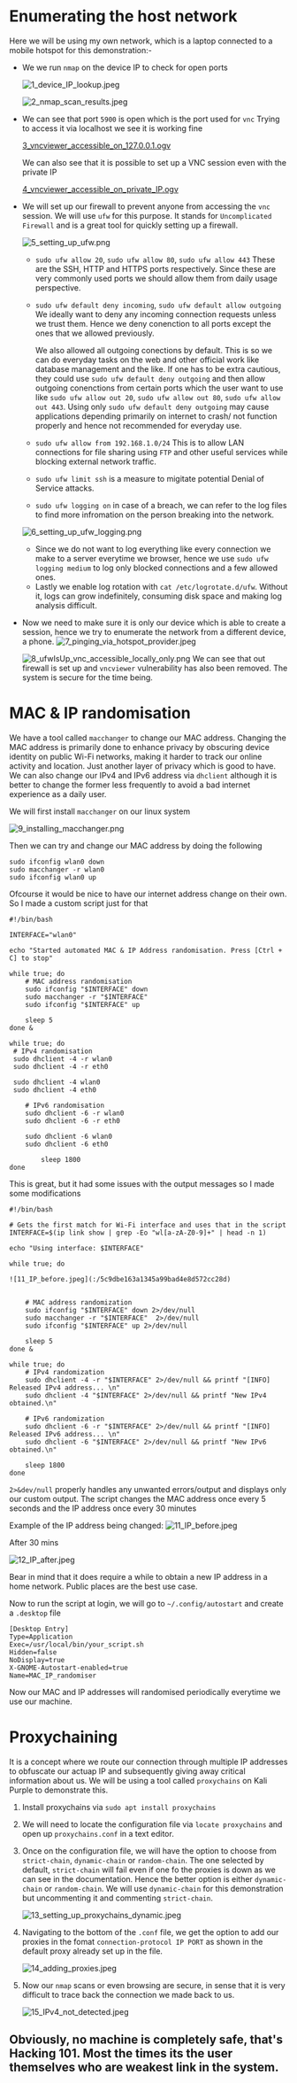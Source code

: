 # Enumerating the host network
Here we will be using my own network, which is a laptop connected to a mobile hotspot for this demonstration:-
- We we run ```nmap``` on the device IP  to check for open ports

	![1_device_IP_lookup.jpeg](https://github.com/rugbedbugg/MFC_RealNetwork/blob/main/Simulated_defense/1_device_IP_lookup.jpeg)

	![2_nmap_scan_results.jpeg](https://github.com/rugbedbugg/MFC_RealNetwork/blob/main/Simulated_defense/2_nmap_scan_results.jpeg)

- We can see that port ```5900``` is open which is the port used for ```vnc``` Trying to access it via localhost we see it is working fine

	[3_vncviewer_accessible_on_127.0.0.1.ogv](https://github.com/rugbedbugg/MFC_RealNetwork/blob/main/Simulated_defense/3_vncviewer_accessible_on_127.0.0.1.ogv)

	We can also see that it is possible to set up a VNC session even with the private IP

	[4_vncviewer_accessible_on_private_IP.ogv](https://github.com/rugbedbugg/MFC_RealNetwork/blob/main/Simulated_defense/4_vncviewer_accessible_on_private_IP.ogv)

- We will set up our firewall to prevent anyone from accessing the ```vnc``` session. We will use ```ufw``` for this purpose. It stands for ```Uncomplicated Firewall``` and is a great tool for quickly setting up a firewall.

	![5_setting_up_ufw.png](https://github.com/rugbedbugg/MFC_RealNetwork/blob/main/Simulated_defense/5_setting_up_ufw.png)

	- ```sudo ufw allow 20```, ```sudo ufw allow 80```, ```sudo ufw allow 443```
		These are the SSH, HTTP and HTTPS ports respectively. Since these are very commonly used ports we should allow them from daily usage perspective.
	- ```sudo ufw default deny incoming```, ```sudo ufw default allow outgoing```
		We ideally want to deny any incoming connection requests unless we trust them. Hence we deny conenction to all ports except the ones that we allowed previously. 

		We also allowed all outgoing conections by default. This is so we can do everyday tasks on the web and other official work like database management and the like. If one has to be extra cautious, they could use ```sudo ufw default deny outgoing``` and then allow outgoing conenctions from certain ports which the user want to use like ```sudo ufw allow out 20```, ```sudo ufw allow out 80```, ```sudo ufw allow out 443```. Using only ```sudo ufw default deny outgoing``` may cause applications depending primarily on internet to crash/ not function properly and hence not recommended for everyday use.

	- ```sudo ufw allow from 192.168.1.0/24``` This is to allow LAN connections for file sharing using ```FTP``` and other useful services while blocking external network traffic.
	- ```sudo ufw limit ssh``` is a measure to migitate potential Denial of Service attacks.
	- ```sudo ufw logging on``` in case of a breach, we can refer to the log files to find more infromation on the person breaking into the network.

	![6_setting_up_ufw_logging.png](https://github.com/rugbedbugg/MFC_RealNetwork/blob/main/Simulated_defense/6_setting_up_ufw_logging.png)

	- Since we do not want to log everything like every connection we make to a server everytime we browser, hence we use ```sudo ufw logging medium``` to log only blocked connections and a few allowed ones.
	- Lastly we enable log rotation with ```cat /etc/logrotate.d/ufw```. Without it, logs can grow indefinitely, consuming disk space and making log analysis difficult.
- Now we need to make sure it is only our device which is able to create a session, hence we try to enumerate the network from a different device, a phone.
	![7_pinging_via_hotspot_provider.jpeg](https://github.com/rugbedbugg/MFC_RealNetwork/blob/main/Simulated_defense/7_pinging_via_hotspot_provider.jpeg)

	![8_ufwIsUp_vnc_accessible_locally_only.png](https://github.com/rugbedbugg/MFC_RealNetwork/blob/main/Simulated_defense/8_ufwIsUp_vnc_accessible_locally_only.png)
	We can see that out firewall is set up and ```vncviewer```  vulnerability has also been removed. The system is secure for the time being.

# MAC & IP randomisation
We have a tool called ```macchanger``` to change our MAC address. Changing the MAC address is primarily done to enhance privacy by obscuring device identity on public Wi-Fi networks, making it harder to track our online activity and location. Just another layer of privacy which is good to have. We can also change our IPv4 and IPv6 address via ```dhclient``` although it is better to change the former less frequently to avoid a bad internet experience as a daily user.

We will first install ```macchanger``` on our linux system

![9_installing_macchanger.png](https://github.com/rugbedbugg/MFC_RealNetwork/blob/main/Simulated_defense/9_installing_macchanger.png)

Then we can try and change our MAC address by doing the following

```
sudo ifconfig wlan0 down
sudo macchanger -r wlan0
sudo ifconfig wlan0 up
```

Ofcourse it would be nice to have our internet address change on their own. So I made a custom script just for that

```
#!/bin/bash

INTERFACE="wlan0"

echo "Started automated MAC & IP Address randomisation. Press [Ctrl + C] to stop"

while true; do
	# MAC address randomisation
	sudo ifconfig "$INTERFACE" down
	sudo macchanger -r "$INTERFACE"
	sudo ifconfig "$INTERFACE" up

	sleep 5
done &

while true; do
 # IPv4 randomisation
 sudo dhclient -4 -r wlan0
 sudo dhclient -4 -r eth0

 sudo dhclient -4 wlan0
 sudo dhclient -4 eth0

	# IPv6 randomisation
	sudo dhclient -6 -r wlan0
	sudo dhclient -6 -r eth0

	sudo dhclient -6 wlan0
	sudo dhclient -6 eth0

        sleep 1800
done
```

This is great, but it had some issues with the output messages so I made some modifications

```
#!/bin/bash

# Gets the first match for Wi-Fi interface and uses that in the script
INTERFACE=$(ip link show | grep -Eo "wl[a-zA-Z0-9]+" | head -n 1)

echo "Using interface: $INTERFACE"

while true; do

![11_IP_before.jpeg](:/5c9dbe163a1345a99bad4e8d572cc28d)


    # MAC address randomization
    sudo ifconfig "$INTERFACE" down 2>/dev/null
    sudo macchanger -r "$INTERFACE"  2>/dev/null
    sudo ifconfig "$INTERFACE" up 2>/dev/null

    sleep 5
done & 

while true; do
    # IPv4 randomization
    sudo dhclient -4 -r "$INTERFACE" 2>/dev/null && printf "[INFO] Released IPv4 address... \n"
    sudo dhclient -4 "$INTERFACE" 2>/dev/null && printf "New IPv4 obtained.\n"

    # IPv6 randomization
    sudo dhclient -6 -r "$INTERFACE" 2>/dev/null && printf "[INFO] Released IPv6 address... \n"
    sudo dhclient -6 "$INTERFACE" 2>/dev/null && printf "New IPv6 obtained.\n"

    sleep 1800
done
```

```2>&dev/null``` properly handles any unwanted errors/output and displays only our custom output.
The script changes the MAC address once every 5 seconds and the IP address once every 30 minutes

Example of the IP address being changed:
![11_IP_before.jpeg](https://github.com/rugbedbugg/MFC_RealNetwork/blob/main/Simulated_defense/11_IP_before.jpeg)

After 30 mins

![12_IP_after.jpeg](https://github.com/rugbedbugg/MFC_RealNetwork/blob/main/Simulated_defense/12_IP_after.jpeg)

Bear in mind that it does require a while to obtain a new IP address in a home network. Public places are the best use case.

Now to run the script at login, we will go to ```~/.config/autostart``` and create a ```.desktop``` file
```
[Desktop Entry]
Type=Application
Exec=/usr/local/bin/your_script.sh
Hidden=false
NoDisplay=true 
X-GNOME-Autostart-enabled=true
Name=MAC_IP_randomiser
```
Now our MAC and IP addresses will randomised periodically everytime we use our machine.

# Proxychaining
It is a concept where we route our connection through multiple IP addresses to obfuscate our actuap IP and subsequently giving away critical information about us. We will be using a tool called ```proxychains``` on Kali Purple to demonstrate this.
1. Install proxychains via ```sudo apt install proxychains```
2. We will need to locate the configuration file via ```locate proxychains``` and open up ```proxychains.conf``` in a text editor.
3. Once on the configuration file, we will have the option to choose from ```strict-chain```, ```dynamic-chain``` or ```random-chain```. The one selected by default, ```strict-chain``` will fail even if one fo the proxies is down as we can see in the documentation. Hence the better option is either ```dynamic-chain``` or ```random-chain```. We will use ```dynamic-chain``` for this demonstration but uncommenting it and commenting ```strict-chain```.

	![13_setting_up_proxychains_dynamic.jpeg](https://github.com/rugbedbugg/MFC_RealNetwork/blob/main/Simulated_defense/13_setting_up_proxychains_dynamic.jpeg)

4. Navigating to the bottom of the ```.conf``` file, we get the option to add our proxies in the fomat ```connection-protocol IP PORT``` as shown in the default proxy already set up in the file.

	![14_adding_proxies.jpeg](https://github.com/rugbedbugg/MFC_RealNetwork/blob/main/Simulated_defense/14_adding_proxies.jpeg)

5. Now our ```nmap``` scans or even browsing are secure, in sense that it is very difficult to trace back the connection we made back to us.

	![15_IPv4_not_detected.jpeg](https://github.com/rugbedbugg/MFC_RealNetwork/blob/main/Simulated_defense/15_IPv4_not_detected.jpeg)

## Obviously, no machine is completely safe, that's Hacking 101. Most the times its the user themselves who are weakest link in the system.

